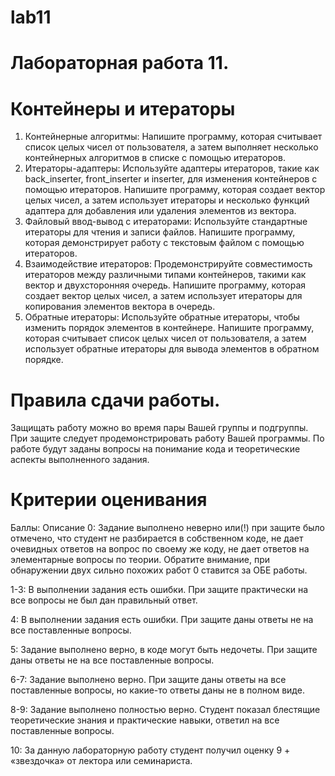 # lab11

# Лабораторная работа 11.
# Контейнеры и итераторы

1. Контейнерные алгоритмы:
Напишите программу, которая считывает список целых чисел от пользователя, а затем выполняет несколько контейнерных алгоритмов в списке с помощью итераторов.
2. Итераторы-адаптеры:
Используйте адаптеры итераторов, такие как back_inserter, front_inserter и inserter, для изменения контейнеров с помощью итераторов. Напишите программу, которая создает вектор целых чисел, а затем использует итераторы и несколько функций адаптера для добавления или удаления элементов из вектора.
3. Файловый ввод-вывод с итераторами:
Используйте стандартные итераторы для чтения и записи файлов. Напишите программу, которая демонстрирует работу с текстовым файлом с помощью итераторов.
4. Взаимодействие итераторов:
Продемонстрируйте совместимость итераторов между различными типами контейнеров, такими как вектор и двухсторонняя очередь. Напишите программу, которая создает вектор целых чисел, а затем использует итераторы для копирования элементов вектора в очередь.
5. Обратные итераторы:
Используйте обратные итераторы, чтобы изменить порядок элементов в контейнере. Напишите программу, которая считывает список целых чисел от пользователя, а затем использует обратные итераторы для вывода элементов в обратном порядке. 

# Правила сдачи работы. 
Защищать работу можно во время пары Вашей группы и подгруппы. При защите следует продемонстрировать работу Вашей программы. По работе будут заданы вопросы на понимание кода и теоретические аспекты выполненного задания.

# Критерии оценивания
Баллы: Описание
0: Задание выполнено неверно или(!) при защите было отмечено, что студент не разбирается в собственном коде, не дает очевидных ответов на вопрос по своему же коду, не дает ответов на элементарные вопросы по теории. Обратите внимание, при обнаружении двух сильно похожих работ 0 ставится за ОБЕ работы. 

1-3:	В выполнении задания есть ошибки. При защите практически на все вопросы не был дан правильный ответ.

4:	В выполнении задания есть ошибки. При защите даны ответы не на все поставленные вопросы.

5:	Задание выполнено верно, в коде могут быть недочеты. При защите даны ответы не на все поставленные вопросы.

6-7:	Задание выполнено верно. При защите даны ответы на все поставленные вопросы, но какие-то ответы даны не в полном виде.

8-9:	Задание выполнено полностью верно. Студент показал блестящие теоретические знания и практические навыки, ответил на все поставленные вопросы.

10:	За данную лабораторную работу студент получил оценку 9 + «звездочка» от лектора или семинариста. 
